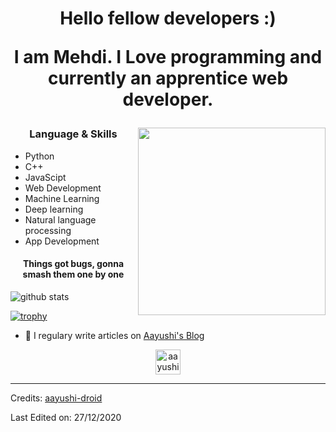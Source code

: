 <h1 align="center">Hello fellow developers :)
<p align="center"> I am Mehdi. I Love programming and currently an apprentice web developer. </p>
<img align="right" src="https://imgur.com/Vy2BKrQ" height="300" width="300">
<h3 align="center"> Language & Skills </h3>

- Python
- C++
- JavaScipt
- Web Development
- Machine Learning
- Deep learning
- Natural language processing
- App Development

<h4 align="center">Things got bugs, gonna smash them one by one</h4>

<img align="center" src="https://github-readme-stats.vercel.app/api?username=aayushi-droid&show_icons=true&include_all_commits=true&theme=blue-white&count_private=true" alt="github stats">

[![trophy](https://github-profile-trophy.vercel.app/?username=aayushi-droid&theme=gruvbox)](https://github.com/ryo-ma/github-profile-trophy)
- 📝 I regulary write articles on [Aayushi's Blog](http://aayushi-droid.github.io/)

<p align="center">
<a href="https://dev.to/aayushidroid" target="blank"><img align="center" src="https://cdn.jsdelivr.net/npm/simple-icons@3.0.1/icons/dev-dot-to.svg" alt="aayushi-droid" height="40" width="40" /></a>
</p>

-----
Credits: [aayushi-droid](https://github.com/aayushi-droid)

Last Edited on: 27/12/2020
